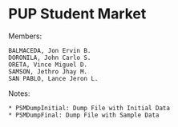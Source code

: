 # PUP Student Market
Members: 
	
	BALMACEDA, Jon Ervin B.
	DORONILA, John Carlo S.
	ORETA, Vince Miguel D.
	SAMSON, Jethro Jhay M.
	SAN PABLO, Lance Jeron L.

Notes:
	
	* PSMDumpInitial: Dump File with Initial Data
	* PSMDumpFinal: Dump File with Sample Data
